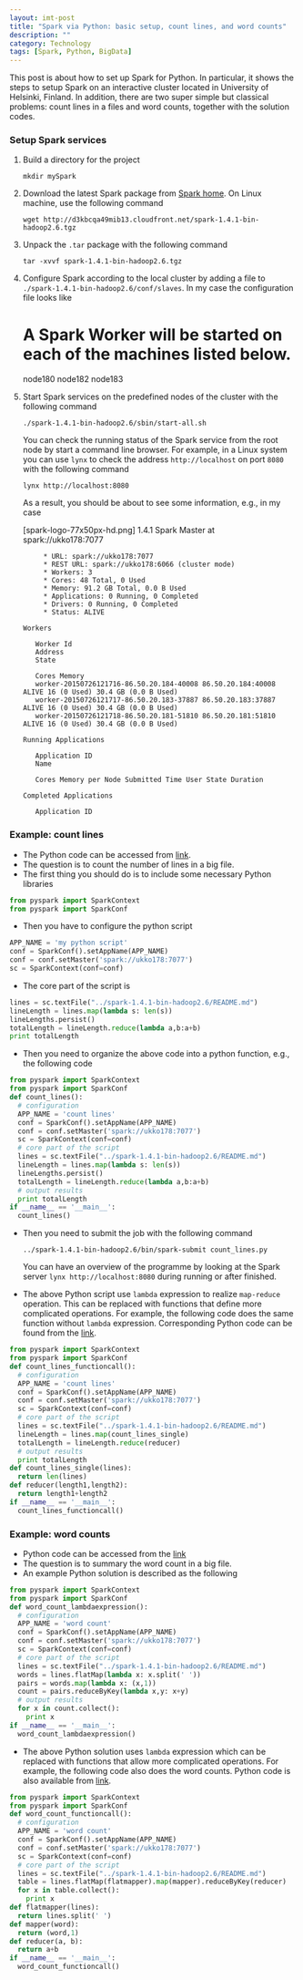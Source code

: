 ```yaml
---
layout: imt-post
title: "Spark via Python: basic setup, count lines, and word counts"
description: ""
category: Technology
tags: [Spark, Python, BigData]
---
```


This post is about how to set up Spark for Python. In particular, it shows the steps to setup Spark on an interactive cluster located in University of Helsinki, Finland. In addition, there are two super simple but classical problems: count lines in a files and word counts, together with the solution codes.

### Setup Spark services

1. Build a directory for the project

   `mkdir mySpark`

1. Download the latest Spark package from [Spark home](http://spark.apache.org/downloads.html). On Linux machine, use the following command

   `wget http://d3kbcqa49mib13.cloudfront.net/spark-1.4.1-bin-hadoop2.6.tgz`

1. Unpack the `.tar` package with the following command

   `tar -xvvf spark-1.4.1-bin-hadoop2.6.tgz `

1. Configure Spark according to the local cluster by adding a file to `./spark-1.4.1-bin-hadoop2.6/conf/slaves`. In my case the configuration file looks like

   	# A Spark Worker will be started on each of the machines listed below.
   	node180
   	node182
   	node183

1. Start Spark services on the predefined nodes of the cluster with the following command

   `./spark-1.4.1-bin-hadoop2.6/sbin/start-all.sh`

   You can check the running status of the Spark service from the root node by start a command line browser. For example, in a Linux system you can use `lynx` to check the address `http://localhost` on port `8080` with the following command

   `lynx http://localhost:8080`

   As a result, you should be about to see some information, e.g., in my case

   	[spark-logo-77x50px-hd.png] 1.4.1 Spark Master at spark://ukko178:7077                                                         
   
	        * URL: spark://ukko178:7077                                                                                               
	        * REST URL: spark://ukko178:6066 (cluster mode)                                                                           
	        * Workers: 3                                                                                                              
	        * Cores: 48 Total, 0 Used                                                                                                 
	        * Memory: 91.2 GB Total, 0.0 B Used                                                                                       
	        * Applications: 0 Running, 0 Completed                                                                                    
	        * Drivers: 0 Running, 0 Completed                                                                                         
	        * Status: ALIVE                                                                                                           
   
	   Workers                                                                                                                        
   
	      Worker Id                                                                                                                   
	      Address                                                                                                                     
	      State                                                                                                                       
   
	      Cores Memory                                                                                                                
	      worker-20150726121716-86.50.20.184-40008 86.50.20.184:40008 ALIVE 16 (0 Used) 30.4 GB (0.0 B Used)                          
	      worker-20150726121717-86.50.20.183-37887 86.50.20.183:37887 ALIVE 16 (0 Used) 30.4 GB (0.0 B Used)                          
	      worker-20150726121718-86.50.20.181-51810 86.50.20.181:51810 ALIVE 16 (0 Used) 30.4 GB (0.0 B Used)                          
   
	   Running Applications                                                                                                           
   
	      Application ID                                                                                                              
	      Name                                                                                                                        
   
	      Cores Memory per Node Submitted Time User State Duration                                                                    
   
	   Completed Applications                                                                                                         
   
	      Application ID

### Example: count lines

- The Python code can be accessed from [link](https://github.com/hongyusu/SparkViaPython/blob/master/Examples/count_lines_lambdaExpression.py).
- The question is to count the number of lines in a big file.
- The first thing you should do is to include some necessary Python libraries

```python
from pyspark import SparkContext
from pyspark import SparkConf
```

- Then you have to configure the python script

```python
APP_NAME = 'my python script'
conf = SparkConf().setAppName(APP_NAME)
conf = conf.setMaster('spark://ukko178:7077')
sc = SparkContext(conf=conf)
```

- The core part of the script is 

```python
lines = sc.textFile("../spark-1.4.1-bin-hadoop2.6/README.md")
lineLength = lines.map(lambda s: len(s))
lineLengths.persist()
totalLength = lineLength.reduce(lambda a,b:a+b)
print totalLength
```

- Then you need to organize the above code into a python function, e.g., the following code 

```python
from pyspark import SparkContext
from pyspark import SparkConf
def count_lines():
  # configuration
  APP_NAME = 'count lines'
  conf = SparkConf().setAppName(APP_NAME)
  conf = conf.setMaster('spark://ukko178:7077')
  sc = SparkContext(conf=conf)
  # core part of the script
  lines = sc.textFile("../spark-1.4.1-bin-hadoop2.6/README.md")
  lineLength = lines.map(lambda s: len(s))
  lineLengths.persist()
  totalLength = lineLength.reduce(lambda a,b:a+b)
  # output results
  print totalLength
if __name__ == '__main__':
  count_lines()
```

- Then you need to submit the job with the following command

  `../spark-1.4.1-bin-hadoop2.6/bin/spark-submit count_lines.py`

  You can have an overview of the programme by looking at the Spark server `lynx http://localhost:8080` during running or after finished.

- The above Python script use `lambda` expression to realize `map-reduce` operation. This can be replaced with functions that define more complicated operations. For example, the following code does the same function without `lambda` expression. Corresponding Python code can be found from the [link](https://github.com/hongyusu/SparkViaPython/blob/master/Examples/count_lines_mapReduce.py).

```python
from pyspark import SparkContext
from pyspark import SparkConf
def count_lines_functioncall():
  # configuration
  APP_NAME = 'count lines'
  conf = SparkConf().setAppName(APP_NAME)
  conf = conf.setMaster('spark://ukko178:7077')
  sc = SparkContext(conf=conf)
  # core part of the script
  lines = sc.textFile("../spark-1.4.1-bin-hadoop2.6/README.md")
  lineLength = lines.map(count_lines_single)
  totalLength = lineLength.reduce(reducer)
  # output results
  print totalLength
def count_lines_single(lines):
  return len(lines)
def reducer(length1,length2):
  return length1+length2
if __name__ == '__main__':
  count_lines_functioncall()
```

### Example: word counts

- Python code can be accessed from the [link](https://github.com/hongyusu/SparkViaPython/blob/master/Examples/words_count_lambdaExpression.py)
- The question is to summary the word count in a big file.
- An example Python solution is described as the following

```python
from pyspark import SparkContext
from pyspark import SparkConf
def word_count_lambdaexpression():
  # configuration
  APP_NAME = 'word count'
  conf = SparkConf().setAppName(APP_NAME)
  conf = conf.setMaster('spark://ukko178:7077')
  sc = SparkContext(conf=conf)
  # core part of the script
  lines = sc.textFile("../spark-1.4.1-bin-hadoop2.6/README.md")
  words = lines.flatMap(lambda x: x.split(' '))
  pairs = words.map(lambda x: (x,1))
  count = pairs.reduceByKey(lambda x,y: x+y)
  # output results
  for x in count.collect():
    print x
if __name__ == '__main__':
  word_count_lambdaexpression()
```

- The above Python solution uses `lambda` expression which can be replaced with functions that allow more complicated operations. For example, the following code also does the word counts. Python code is also available from [link](https://github.com/hongyusu/SparkViaPython/blob/master/Examples/words_count_mapReduce.py).

```python
from pyspark import SparkContext
from pyspark import SparkConf
def word_count_functioncall():
  # configuration
  APP_NAME = 'word count'
  conf = SparkConf().setAppName(APP_NAME)
  conf = conf.setMaster('spark://ukko178:7077')
  sc = SparkContext(conf=conf)
  # core part of the script
  lines = sc.textFile("../spark-1.4.1-bin-hadoop2.6/README.md")
  table = lines.flatMap(flatmapper).map(mapper).reduceByKey(reducer)
  for x in table.collect():
    print x
def flatmapper(lines):
  return lines.split(' ')
def mapper(word):
  return (word,1)
def reducer(a, b):
  return a+b
if __name__ == '__main__':
  word_count_functioncall()
```






